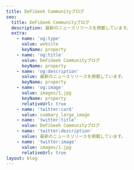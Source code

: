 ```yaml
---
title: DeFiGeek Communityブログ
seo:
  title: DeFiGeek Communityブログ
  description: 最新のニュースリリースを掲載しています。
  extra:
    - name: 'og:type'
      value: website
      keyName: property
    - name: 'og:title'
      value: DeFiGeek Communityブログ
      keyName: property
    - name: 'og:description'
      value: 最新のニュースリリースを掲載しています。
      keyName: property
    - name: 'og:image'
      value: images/1.jpg
      keyName: property
      relativeUrl: true
    - name: 'twitter:card'
      value: summary_large_image
    - name: 'twitter:title'
      value: DeFiGeek Communityブログ
    - name: 'twitter:description'
      value: 最新のニュースリリースを掲載しています。
    - name: 'twitter:image'
      value: images/1.jpg
      relativeUrl: true
layout: blog
---
```


